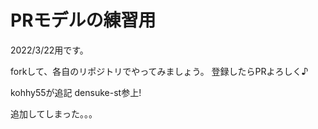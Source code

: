 # PRモデルの練習用

2022/3/22用です。

forkして、各自のリポジトリでやってみましょう。
登録したらPRよろしく♪

kohhy55が追記
densuke-st参上!

追加してしまった。。。